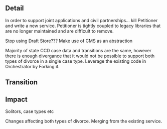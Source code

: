 
## Detail

In order to support joint applications and civil partnerships... kill Petitioner and write a new service. Petitioner is tightly coupled to legacy libraries that are no longer maintained and are difficult to remove.


Stop using Draft Store??? Make use of CMS as an abstraction


Majority of state CCD case data and transitions are the same, however there is enough divergance that it would not be possible to support both types of divorce in a single case type. Leverage the existing code in Orchestrator by Forking it.



## Transition

## Impact

Solitors, case types etc

Changes affecting both types of divorce. Merging from the existing service. 
